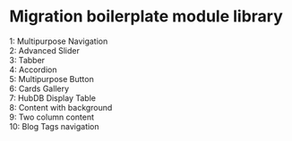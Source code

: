 # Migration boilerplate module library

1: Multipurpose Navigation<br>
2: Advanced Slider<br>
3: Tabber<br>
4: Accordion<br>
5: Multipurpose Button<br>
6: Cards Gallery<br>
7: HubDB Display Table<br>
8: Content with background<br>
9: Two column content<br>
10: Blog Tags navigation
